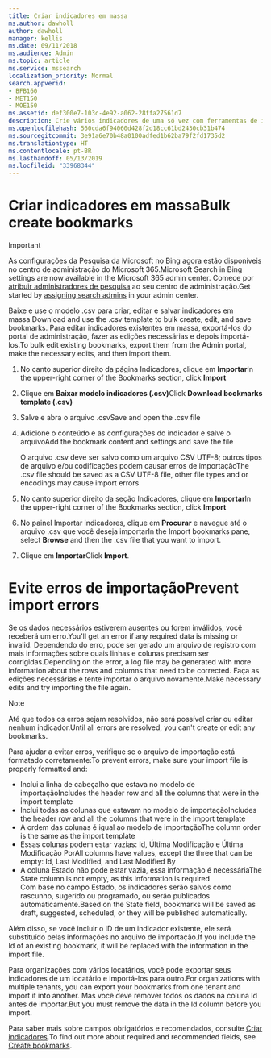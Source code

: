 ```yaml
---
title: Criar indicadores em massa
ms.author: dawholl
author: dawholl
manager: kellis
ms.date: 09/11/2018
ms.audience: Admin
ms.topic: article
ms.service: mssearch
localization_priority: Normal
search.appverid:
- BFB160
- MET150
- MOE150
ms.assetid: def300e7-103c-4e92-a062-28ffa27561d7
description: Crie vários indicadores de uma só vez com ferramentas de importação para o portal de administração da Pesquisa da Microsoft
ms.openlocfilehash: 560cda6f94060d428f2d18cc61bd2430cb31b474
ms.sourcegitcommit: 3e91a6e70b48a0100adfed1b62ba79f2fd1735d2
ms.translationtype: HT
ms.contentlocale: pt-BR
ms.lasthandoff: 05/13/2019
ms.locfileid: "33968344"
---
```

# <a name="bulk-create-bookmarks"></a><span data-ttu-id="9f746-103">Criar indicadores em massa</span><span class="sxs-lookup"><span data-stu-id="9f746-103">Bulk create bookmarks</span></span>

> [!IMPORTANT]
> <span data-ttu-id="9f746-104">As configurações da Pesquisa da Microsoft no Bing agora estão disponíveis no centro de administração do Microsoft 365.</span><span class="sxs-lookup"><span data-stu-id="9f746-104">Microsoft Search in Bing settings are now available in the Microsoft 365 admin center.</span></span> <span data-ttu-id="9f746-105">Comece por [atribuir administradores de pesquisa](https://docs.microsoft.com/pt-BR/microsoftsearch/setup-microsoft-search#step-2-assign-search-admin-and-search-editor) ao seu centro de administração.</span><span class="sxs-lookup"><span data-stu-id="9f746-105">Get started by [assigning search admins](https://docs.microsoft.com/en-us/microsoftsearch/setup-microsoft-search#step-2-assign-search-admin-and-search-editor) in your admin center.</span></span>
    
<span data-ttu-id="9f746-106">Baixe e use o modelo .csv para criar, editar e salvar indicadores em massa.</span><span class="sxs-lookup"><span data-stu-id="9f746-106">Download and use the .csv template to bulk create, edit, and save bookmarks.</span></span> <span data-ttu-id="9f746-107">Para editar indicadores existentes em massa, exportá-los do portal de administração, fazer as edições necessárias e depois importá-los.</span><span class="sxs-lookup"><span data-stu-id="9f746-107">To bulk edit existing bookmarks, export them from the Admin portal, make the necessary edits, and then import them.</span></span>
  
1. <span data-ttu-id="9f746-108">No canto superior direito da página Indicadores, clique em **Importar**</span><span class="sxs-lookup"><span data-stu-id="9f746-108">In the upper-right corner of the Bookmarks section, click **Import**</span></span>
    
2. <span data-ttu-id="9f746-109">Clique em **Baixar modelo indicadores (.csv)**</span><span class="sxs-lookup"><span data-stu-id="9f746-109">Click **Download bookmarks template (.csv)**</span></span>
    
3. <span data-ttu-id="9f746-110">Salve e abra o arquivo .csv</span><span class="sxs-lookup"><span data-stu-id="9f746-110">Save and open the .csv file</span></span>
    
4. <span data-ttu-id="9f746-111">Adicione o conteúdo e as configurações do indicador e salve o arquivo</span><span class="sxs-lookup"><span data-stu-id="9f746-111">Add the bookmark content and settings and save the file</span></span>

    <span data-ttu-id="9f746-112">O arquivo .csv deve ser salvo como um arquivo CSV UTF-8; outros tipos de arquivo e/ou codificações podem causar erros de importação</span><span class="sxs-lookup"><span data-stu-id="9f746-112">The .csv file should be saved as a CSV UTF-8 file, other file types and or encodings may cause import errors</span></span>
    
5. <span data-ttu-id="9f746-113">No canto superior direito da seção Indicadores, clique em **Importar**</span><span class="sxs-lookup"><span data-stu-id="9f746-113">In the upper-right corner of the Bookmarks section, click **Import**</span></span>
    
6. <span data-ttu-id="9f746-114">No painel Importar indicadores, clique em **Procurar** e navegue até o arquivo .csv que você deseja importar</span><span class="sxs-lookup"><span data-stu-id="9f746-114">In the Import bookmarks pane, select **Browse** and then the .csv file that you want to import.</span></span> 
    
7. <span data-ttu-id="9f746-115">Clique em **Importar**</span><span class="sxs-lookup"><span data-stu-id="9f746-115">Click **Import**.</span></span>

# <a name="prevent-import-errors"></a><span data-ttu-id="9f746-116">Evite erros de importação</span><span class="sxs-lookup"><span data-stu-id="9f746-116">Prevent import errors</span></span>      
<span data-ttu-id="9f746-117">Se os dados necessários estiverem ausentes ou forem inválidos, você receberá um erro.</span><span class="sxs-lookup"><span data-stu-id="9f746-117">You'll get an error if any required data is missing or invalid.</span></span> <span data-ttu-id="9f746-118">Dependendo do erro, pode ser gerado um arquivo de registro com mais informações sobre quais linhas e colunas precisam ser corrigidas.</span><span class="sxs-lookup"><span data-stu-id="9f746-118">Depending on the error, a log file may be generated with more information about the rows and columns that need to be corrected.</span></span> <span data-ttu-id="9f746-119">Faça as edições necessárias e tente importar o arquivo novamente.</span><span class="sxs-lookup"><span data-stu-id="9f746-119">Make necessary edits and try importing the file again.</span></span>

> [!NOTE]
> <span data-ttu-id="9f746-120">Até que todos os erros sejam resolvidos, não será possível criar ou editar nenhum indicador.</span><span class="sxs-lookup"><span data-stu-id="9f746-120">Until all errors are resolved, you can't create or edit any bookmarks.</span></span> 

<span data-ttu-id="9f746-121">Para ajudar a evitar erros, verifique se o arquivo de importação está formatado corretamente:</span><span class="sxs-lookup"><span data-stu-id="9f746-121">To prevent errors, make sure your import file is properly formatted and:</span></span>
- <span data-ttu-id="9f746-122">Inclui a linha de cabeçalho que estava no modelo de importação</span><span class="sxs-lookup"><span data-stu-id="9f746-122">Includes the header row and all the columns that were in the import template</span></span>
- <span data-ttu-id="9f746-123">Inclui todas as colunas que estavam no modelo de importação</span><span class="sxs-lookup"><span data-stu-id="9f746-123">Includes the header row and all the columns that were in the import template</span></span>
- <span data-ttu-id="9f746-124">A ordem das colunas é igual ao modelo de importação</span><span class="sxs-lookup"><span data-stu-id="9f746-124">The column order is the same as the import template</span></span>
- <span data-ttu-id="9f746-125">Essas colunas podem estar vazias: Id, Última Modificação e Última Modificação Por</span><span class="sxs-lookup"><span data-stu-id="9f746-125">All columns have values, except the three that can be empty: Id, Last Modified, and Last Modified By</span></span>
- <span data-ttu-id="9f746-126">A coluna Estado não pode estar vazia, essa informação é necessária</span><span class="sxs-lookup"><span data-stu-id="9f746-126">The State column is not empty, as this information is required</span></span>  
<span data-ttu-id="9f746-127">Com base no campo Estado, os indicadores serão salvos como rascunho, sugerido ou programado, ou serão publicados automaticamente.</span><span class="sxs-lookup"><span data-stu-id="9f746-127">Based on the State field, bookmarks will be saved as draft, suggested, scheduled, or they will be published automatically.</span></span>

<span data-ttu-id="9f746-128">Além disso, se você incluir o ID de um indicador existente, ele será substituído pelas informações no arquivo de importação.</span><span class="sxs-lookup"><span data-stu-id="9f746-128">If you include the Id of an existing bookmark, it will be replaced with the information in the import file.</span></span>

<span data-ttu-id="9f746-129">Para organizações com vários locatários, você pode exportar seus indicadores de um locatário e importá-los para outro.</span><span class="sxs-lookup"><span data-stu-id="9f746-129">For organizations with multiple tenants, you can export your bookmarks from one tenant and import it into another.</span></span> <span data-ttu-id="9f746-130">Mas você deve remover todos os dados na coluna Id antes de importar.</span><span class="sxs-lookup"><span data-stu-id="9f746-130">But you must remove the data in the Id column before you import.</span></span>

<span data-ttu-id="9f746-131">Para saber mais sobre campos obrigatórios e recomendados, consulte [Criar indicadores](create-bookmarks.md).</span><span class="sxs-lookup"><span data-stu-id="9f746-131">To find out more about required and recommended fields, see [Create bookmarks](create-bookmarks.md).</span></span>
